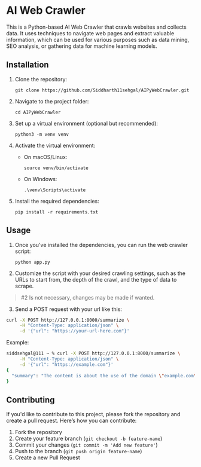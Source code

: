 # AI Web Crawler

This is a Python-based AI Web Crawler that crawls websites and collects data. It uses techniques to navigate web pages and extract valuable information, which can be used for various purposes such as data mining, SEO analysis, or gathering data for machine learning models.

## Installation

1. Clone the repository:
   ```
   git clone https://github.com/Siddharth11sehgal/AIPyWebCrawler.git
   ```

2. Navigate to the project folder:
   ```
   cd AIPyWebCrawler
   ```

3. Set up a virtual environment (optional but recommended):
   ```
   python3 -m venv venv
   ```

4. Activate the virtual environment:
   - On macOS/Linux:
     ```
     source venv/bin/activate
     ```
   - On Windows:
     ```
     .\venv\Scripts\activate
     ```

5. Install the required dependencies:
   ```
   pip install -r requirements.txt
   ```

## Usage

1. Once you've installed the dependencies, you can run the web crawler script:
   ```
   python app.py
   ```

2. Customize the script with your desired crawling settings, such as the URLs to start from, the depth of the crawl, and the type of data to scrape.

> #2 Is not necessary, changes may be made if wanted.

3. Send a POST request with your url like this:

```bash
curl -X POST http://127.0.0.1:8000/summarize \
     -H "Content-Type: application/json" \
     -d '{"url": "https://your-url-here.com"}'
```

Example:

```bash
siddsehgal@111 ~ % curl -X POST http://127.0.0.1:8000/summarize \
     -H "Content-Type: application/json" \
     -d '{"url": "https://example.com"}'      
{
  "summary": "The content is about the use of the domain \"example.com\" for illustrative purposes in documents without needing prior permission. It states that the domain can be freely utilized in literature as an example without coordination or approval. Additional information is available for reference."
}
```

## Contributing

If you'd like to contribute to this project, please fork the repository and create a pull request. Here’s how you can contribute:
1. Fork the repository
2. Create your feature branch (`git checkout -b feature-name`)
3. Commit your changes (`git commit -m 'Add new feature'`)
4. Push to the branch (`git push origin feature-name`)
5. Create a new Pull Request